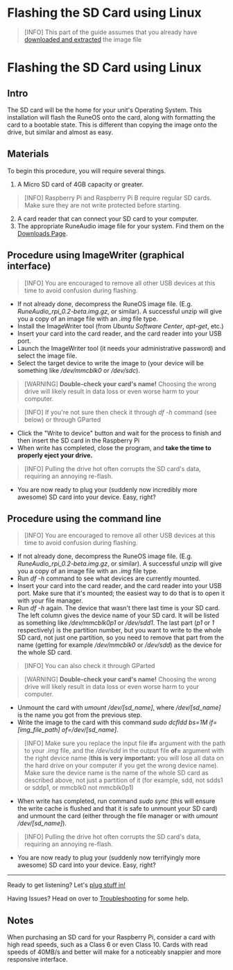 # Flashing the SD Card using Linux

> [INFO] This part of the guide assumes that you already have [downloaded and extracted](../quick-start/quick-start-guide.md#download-and-extract) the image file

Flashing the SD Card using Linux
==================================

Intro
-----

The SD card will be the home for your unit's Operating System. This installation will flash the RuneOS onto the card, along with formatting the card to a bootable state. This is different than copying the image onto the drive, but similar and almost as easy.

Materials
---------

To begin this procedure, you will require several things.
1. A Micro SD card of 4GB capacity or greater. 

> [INFO] Raspberry Pi and Raspberry Pi B require regular SD cards. Make sure they are not write protected before starting.

2. A card reader that can connect your SD card to your computer.
3. The appropriate RuneAudio image file for your system. Find them on the [Downloads Page](http://www.runeaudio.com/download/).

Procedure using ImageWriter (graphical interface)
-------------------------------

> [INFO] You are encouraged to remove all other USB devices at this time to avoid confusion during flashing.

 - If not already done, decompress the RuneOS image file. (E.g. *RuneAudio_rpi_0.2-beta.img.gz*, or similar). A successful unzip will give you a copy of an image file with an *.img* file type.
 - Install the ImageWriter tool (from *Ubuntu Software Center*, *apt-get*, etc.)
 - Insert your card into the card reader, and the card reader into your USB port.
 - Launch the ImageWriter tool (it needs your administrative password) and select the image file.
 - Select the target device to write the image to (your device will be something like */dev/mmcblk0* or */dev/sdc*).

> [WARNING] **Double-check your card's name!** Choosing the wrong drive will likely result in data loss or even worse harm to your computer.

> [INFO] If you're not sure then check it through *df -h* command (see below) or through GParted

 - Click the "Write to device" button and wait for the process to finish and then insert the SD card in the Raspberry Pi
 - When write has completed, close the program, and **take the time to properly eject your drive.** 

> [INFO] Pulling the drive hot often corrupts the SD card's data, requiring an annoying re-flash.

 - You are now ready to plug your (suddenly now incredibly more awesome) SD card into your device. Easy, right?
  
Procedure using the command line
-------------------------------

> [INFO] You are encouraged to remove all other USB devices at this time to avoid confusion during flashing.

 - If not already done, decompress the RuneOS image file. (E.g. *RuneAudio_rpi_0.2-beta.img.gz*, or similar). A successful unzip will give you a copy of an image file with an *.img* file type.
 - Run *df -h* command to see what devices are currently mounted.
 - Insert your card into the card reader, and the card reader into your USB port. Make sure that it's mounted; the easiest way to do that is to open it with your file manager.
 - Run *df -h* again. The device that wasn't there last time is your SD card. The left column gives the device name of your SD card. It will be listed as something like */dev/mmcblk0p1* or */dev/sdd1*. The last part (*p1* or *1* respectively) is the partition number, but you want to write to the whole SD card, not just one partition, so you need to remove that part from the name (getting for example */dev/mmcblk0* or */dev/sdd*) as the device for the whole SD card.

> [INFO] You can also check it through GParted

> [WARNING] **Double-check your card's name!** Choosing the wrong drive will likely result in data loss or even worse harm to your computer.

 - Unmount the card with *umount /dev/[sd_name]*, where */dev/[sd_name]* is the name you got from the previous step.
 - Write the image to the card with this command *sudo dcfldd bs=1M if=[img_file_path] of=/dev/[sd_name]*.

> [INFO] Make sure you replace the input file **if=** argument with the path to your *.img* file, and the */dev/sdd* in the output file **of=** argument with the right device name (**this is very important:** you will lose all data on the hard drive on your computer if you get the wrong device name). Make sure the device name is the name of the whole SD card as described above, not just a partition of it (for example, sdd, not sdds1 or sddp1, or mmcblk0 not mmcblk0p1)

 - When write has completed, run command *sudo sync* (this will ensure the write cache is flushed and that it is safe to unmount your SD card) and unmount the card (either through the file manager or with *umount /dev/[sd_name]*).

> [INFO] Pulling the drive hot often corrupts the SD card's data, requiring an annoying re-flash.

 - You are now ready to plug your (suddenly now terrifyingly more awesome) SD card into your device. Easy, right?

***

Ready to get listening? Let's [plug stuff in!](http://www.runeaudio.com/documentation/quick-start/quick-start-guide/#prepare-the-device)

Having Issues? Head on over to [Troubleshooting](http://www.runeaudio.com/documentation/troubleshooting/common-troubleshooting/) for some help.


Notes
-----

When purchasing an SD card for your Raspberry Pi, consider a card with high read speeds, such as a Class 6 or even Class 10. Cards with read speeds of 40MB/s and better will make for a noticeably snappier and more responsive interface. 
